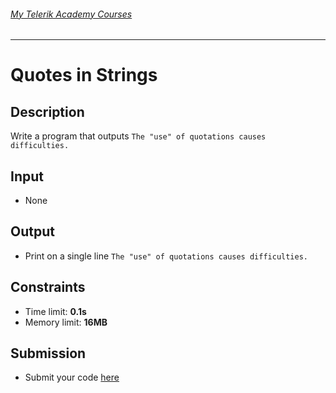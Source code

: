 ###### [My Telerik Academy Courses](https://github.com/nikolovdeyan/TelerikAcademy) 
-------------------------------------

Quotes in Strings
==================

## Description
Write a program that outputs `The "use" of quotations causes difficulties.`

## Input
- None

## Output
- Print on a single line `The "use" of quotations causes difficulties.`

## Constraints
- Time limit: **0.1s**
- Memory limit: **16MB**

## Submission
- Submit your code [here](http://bgcoder.com/Contests/Compete/Index/313#0)
